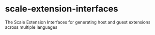 # scale-extension-interfaces
The Scale Extension Interfaces for generating host and guest extensions across multiple languages 
